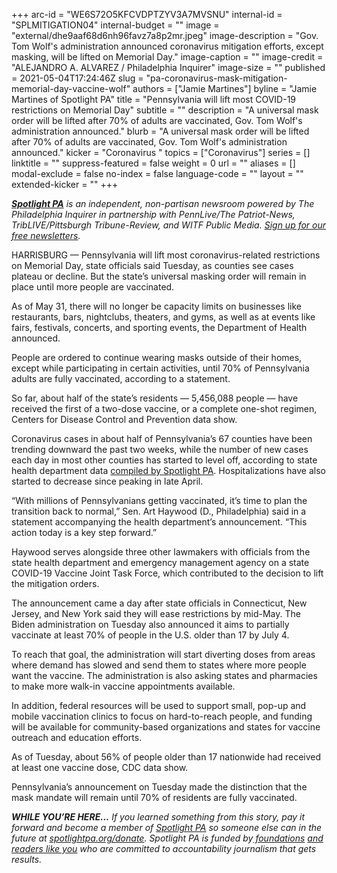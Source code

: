 +++
arc-id = "WE6S72O5KFCVDPTZYV3A7MVSNU"
internal-id = "SPLMITIGATION04"
internal-budget = ""
image = "external/dhe9aaf68d6nh96favz7a8p2mr.jpeg"
image-description = "Gov. Tom Wolf's administration announced coronavirus mitigation efforts, except masking, will be lifted on Memorial Day."
image-caption = ""
image-credit = "ALEJANDRO A. ALVAREZ / Philadelphia Inquirer"
image-size = ""
published = 2021-05-04T17:24:46Z
slug = "pa-coronavirus-mask-mitigation-memorial-day-vaccine-wolf"
authors = ["Jamie Martines"]
byline = "Jamie Martines of Spotlight PA"
title = "Pennsylvania will lift most COVID-19 restrictions on Memorial Day"
subtitle = ""
description = "A universal mask order will be lifted after 70% of adults are vaccinated, Gov. Tom Wolf's administration announced."
blurb = "A universal mask order will be lifted after 70% of adults are vaccinated, Gov. Tom Wolf's administration announced."
kicker = "Coronavirus "
topics = ["Coronavirus"]
series = []
linktitle = ""
suppress-featured = false
weight = 0
url = ""
aliases = []
modal-exclude = false
no-index = false
language-code = ""
layout = ""
extended-kicker = ""
+++

<a href="https://www.spotlightpa.org/"><i><b>Spotlight PA</b></i></a><i> is an independent, non-partisan newsroom powered by The Philadelphia Inquirer in partnership with PennLive/The Patriot-News, TribLIVE/Pittsburgh Tribune-Review, and WITF Public Media. </i><a href="https://www.spotlightpa.org/newsletters"><i>Sign up for our free newsletters</i></a><i>.</i>

HARRISBURG — Pennsylvania will lift most coronavirus-related restrictions on Memorial Day, state officials said Tuesday, as counties see cases plateau or decline. But the state’s universal masking order will remain in place until more people are vaccinated.

As of May 31, there will no longer be capacity limits on businesses like restaurants, bars, nightclubs, theaters, and gyms, as well as at events like fairs, festivals, concerts, and sporting events, the Department of Health announced.

People are ordered to continue wearing masks outside of their homes, except while participating in certain activities, until 70% of Pennsylvania adults are fully vaccinated, according to a statement.

<script src="https://www.spotlightpa.org/embed.js" async></script><div data-spl-embed-version="1" data-spl-src="https://www.spotlightpa.org/embeds/newsletter/"></div>

So far, about half of the state’s residents — 5,456,088 people — have received the first of a two-dose vaccine, or a complete one-shot regimen, Centers for Disease Control and Prevention data show.

Coronavirus cases in about half of Pennsylvania’s 67 counties have been trending downward the past two weeks, while the number of new cases each day in most other counties has started to level off, according to state health department data <a href="https://www.spotlightpa.org/news/2020/03/pa-coronavirus-updates-cases-map-live-tracker/">compiled by Spotlight PA</a>. Hospitalizations have also started to decrease since peaking in late April.

“With millions of Pennsylvanians getting vaccinated, it’s time to plan the transition back to normal,” Sen. Art Haywood (D., Philadelphia) said in a statement accompanying the health department’s announcement. “This action today is a key step forward.”

Haywood serves alongside three other lawmakers with officials from the state health department and emergency management agency on a state COVID-19 Vaccine Joint Task Force, which contributed to the decision to lift the mitigation orders.

The announcement came a day after state officials in Connecticut, New Jersey, and New York said they will ease restrictions by mid-May. The Biden administration on Tuesday also announced it aims to partially vaccinate at least 70% of people in the U.S. older than 17 by July 4.

<script src="https://www.spotlightpa.org/embed.js" async></script><div data-spl-embed-version="1" data-spl-src="https://www.spotlightpa.org/embeds/donate/?teaser_text=If%20you%20learned%20something%2C%20pay%20it%20forward%20and%20become%20a%20member%20of%20Spotlight%20PA%20so%20someone%20else%20can%20in%20the%20future.%20%3Cb%3EFor%20a%20limited%20time%20only%2C%20all%20contributions%20will%20be%20matched%20dollar-for-dollar%20up%20to%20%2415%2C000.%3C%2Fb%3E"></div>

To reach that goal, the administration will start diverting doses from areas where demand has slowed and send them to states where more people want the vaccine. The administration is also asking states and pharmacies to make more walk-in vaccine appointments available.

In addition, federal resources will be used to support small, pop-up and mobile vaccination clinics to focus on hard-to-reach people, and funding will be available for community-based organizations and states for vaccine outreach and education efforts.

As of Tuesday, about 56% of people older than 17 nationwide had received at least one vaccine dose, CDC data show.

Pennsylvania’s announcement on Tuesday made the distinction that the mask mandate will remain until 70% of residents are fully vaccinated.

<i><b>WHILE YOU’RE HERE...</b></i><i> If you learned something from this story, pay it forward and become a member of </i><a href="https://www.spotlightpa.org/"><i>Spotlight PA</i></a><i> so someone else can in the future at </i><a href="http://spotlightpa.org/donate"><i>spotlightpa.org/donate</i></a><i>. Spotlight PA is funded by</i><a href="https://www.spotlightpa.org/support"><i> foundations</i></a><i> </i><a href="https://www.spotlightpa.org/support"><i>and readers like you</i></a><i> who are committed to accountability journalism that gets results.</i>
